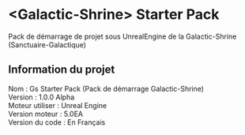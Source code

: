 # &lt;Galactic-Shrine&gt; Starter Pack

Pack de démarrage de projet sous UnrealEngine de la Galactic-Shrine (Sanctuaire-Galactique)

## Information du projet

Nom : Gs Starter Pack (Pack de démarrage Galactic-Shrine)<br>
Version : 1.0.0 Alpha<br>
Moteur utiliser : Unreal Engine<br>
Version moteur : 5.0EA<br>
Version du code : En Français
